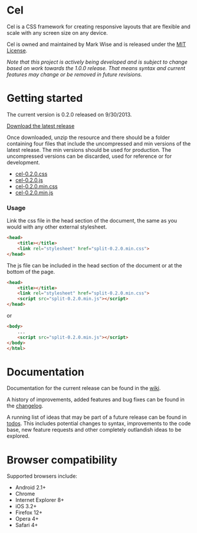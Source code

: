 # Cel

Cel is a CSS framework for creating responsive layouts that are flexible and scale with any screen size on any device.

Cel is owned and maintained by Mark Wise and is released under the [MIT License](LICENSE.txt).

_Note that this project is actively being developed and is subject to change based on work towards the 1.0.0 release. That means syntax and current features may change or be removed in future revisions._


# Getting started

The current version is 0.2.0 released on 9/30/2013.

[Download the latest release](https://github.com/markwise/cel/raw/master/release/0.2.0/cel-0.2.0.zip)

Once downloaded, unzip the resource and there should be a folder containing four files that include the uncompressed and min versions of the latest release. The min versions should be used for production. The uncompressed versions can be discarded, used for reference or for development.

- [cel-0.2.0.css](release/0.2.0/cel-0.2.0.css)
- [cel-0.2.0.js](release/0.2.0/cel-0.2.0.js)
- [cel-0.2.0.min.css](release/0.2.0/cel-0.2.0.min.css)
- [cel-0.2.0.min.js](release/0.2.0/cel-0.2.0.min.js)


### Usage

Link the css file in the head section of the document, the same as you would with any other external stylesheet. 

```html
<head>
	<title></title>
	<link rel="stylesheet" href="split-0.2.0.min.css">
</head>
```

The js file can be included in the head section of the document or at the bottom of the page.

```html
<head>
	<title></title>
	<link rel="stylesheet" href="split-0.2.0.min.css">
	<script src="split-0.2.0.min.js"></script>
</head>
```

or

```html
<body>
	...
	<script src="split-0.2.0.min.js"></script>
</body>
</html>
```


# Documentation

Documentation for the current release can be found in the [wiki](https://github.com/markwise/cel/wiki).

A history of improvements, added features and bug fixes can be found in the [changelog](changelog.md).

A running list of ideas that may be part of a future release can be found in [todos](todos.txt). This includes potential changes to syntax, improvements to the code base, new feature requests and other completely outlandish ideas to be explored.


# Browser compatibility

Supported browsers include:

- Android 2.1+
- Chrome
- Internet Explorer 8+
- iOS 3.2+
- Firefox 12+
- Opera 4+
- Safari 4+




